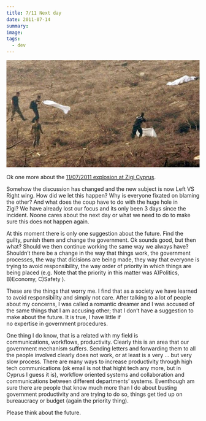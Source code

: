 ```yaml
---
title: 7/11 Next day
date: 2011-07-14
summary: 
image: 
tags:
  - dev
---
```

![](../../img/Pasted%20image%2020241210201750.jpg)

Ok one more about the [11/07/2011 explosion at Zigi Cyprus](http://www.philenews.com/el-gr/Eidiseis-Kypros/22/73788).

Somehow the discussion has changed and the new subject is now Left VS Right wing. How did we let this happen? Why is everyone fixated on blaming the other? And what does the coup have to do with the huge hole in Zigi? We have already lost our focus and its only been 3 days since the incident. Noone cares about the next day or what we need to do to make sure this does not happen again.

At this moment there is only one suggestion about the future. Find the guilty, punish them and change the government. Ok sounds good, but then what? Should we then continue working the same way we always have? Shouldn’t there be a change in the way that things work, the government processes, the way that dicisions are being made, they way that everyone is trying to avoid responsibility, the way order of priority in which things are being placed (e.g. Note that the priority in this matter was A)Politics, B)Economy, C)Safety ).

These are the things that worry me. I find that as a society we have learned to avoid responsibility and simply not care. After talking to a lot of people about my concerns, I was called a romantic dreamer and I was accused of the same things that I am accusing other; that I don’t have a suggestion to make about the future. It is true, I have little if no expertise in government procedures.

One thing I do know, that is a related with my field is communications, workflows, productivity. Clearly this is an area that our government mechanism suffers. Sending letters and forwarding them to all the people involved clearly does not work, or at least is a very … but very slow process. There are many ways to increase productivity through high tech communications (ok email is not that hight tech any more, but in Cyprus I guess it is), workflow oriented systems and collaboration and communications between different departments’ systems. Eventhough am sure there are people that know much more than I do about busting government productivity and are trying to do so, things get tied up on bureaucracy or budget (again the priority thing).

Please think about the future.